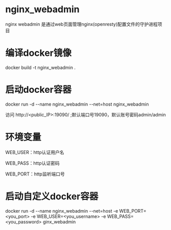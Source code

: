 # nginx_webadmin
nginx webadmin 是通过web页面管理nginx(openresty)配置文件的守护进程项目

# 编译docker镜像
docker build -t nginx_webadmin .

# 启动docker容器
docker run -d --name nginx_webadmin --net=host nginx_webadmin

访问 http://<public_IP>:19090/ ;默认端口号19090，默认账号密码admin/admin

# 环境变量
  WEB_USER：http认证用户名 
  
  WEB_PASS：http认证密码 
  
  WEB_PORT：http监听端口号 

# 启动自定义docker容器
docker run -d --name nginx_webadmin --net=host -e WEB_PORT=<you_port> -e WEB_USER=<you_username> -e WEB_PASS=<you_password> ginx_webadmin
     
     
